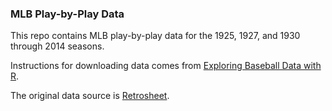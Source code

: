 ### MLB Play-by-Play Data

This repo contains MLB play-by-play data for the 1925, 1927, and 1930 through 2014 seasons.

Instructions for downloading data comes from [Exploring Baseball Data with R](https://baseballwithr.wordpress.com/2014/02/10/downloading-retrosheet-data-and-runs-expectancy/).

The original data source is [Retrosheet](http://www.retrosheet.org/game.htm).